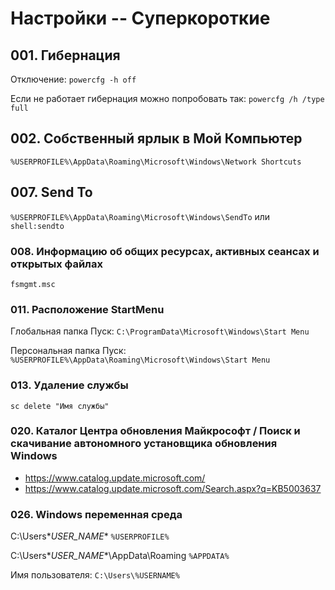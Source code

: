 # Настройки -- Суперкороткие

## 001. Гибернация
Отключение:
`powercfg -h off`

Если не работает гибернация можно попробовать так:
`powercfg /h /type full`



## 002. Собственный ярлык в Мой Компьютер
`%USERPROFILE%\AppData\Roaming\Microsoft\Windows\Network Shortcuts`



## 007. Send To
`%USERPROFILE%\AppData\Roaming\Microsoft\Windows\SendTo`
или
`shell:sendto`



### 008. Информацию об общих ресурсах, активных сеансах и открытых файлах
`fsmgmt.msc`



### 011. Расположение StartMenu
Глобальная папка Пуск:
`C:\ProgramData\Microsoft\Windows\Start Menu`

Персональная папка Пуск:
`%USERPROFILE%\AppData\Roaming\Microsoft\Windows\Start Menu`



### 013. Удаление службы
`sc delete "Имя службы"`



### 020. Каталог Центра обновления Майкрософт / Поиск и скачивание автономного установщика обновления Windows
- https://www.catalog.update.microsoft.com/
- https://www.catalog.update.microsoft.com/Search.aspx?q=KB5003637


### 026. Windows переменная среда
C:\Users\**USER_NAME**
`%USERPROFILE%`

C:\Users\**USER_NAME**\AppData\Roaming
`%APPDATA%`

Имя пользователя:
`C:\Users\%USERNAME%`